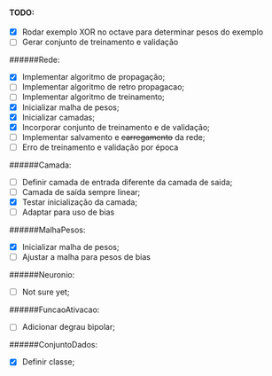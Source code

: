 #### TODO:
 - [x] Rodar exemplo XOR no octave para determinar pesos do exemplo
 - [ ] Gerar conjunto de treinamento e validação

######Rede:
 - [x] Implementar algoritmo de propagação;
 - [ ] Implementar algoritmo de retro propagacao;
 - [ ] Implementar algoritmo de treinamento;
 - [x] Inicializar malha de pesos;
 - [x] Inicializar camadas;
 - [x] Incorporar conjunto de treinamento e de validação;
 - [ ] Implementar salvamento e ~~carregamento~~ da rede;
 - [ ] Erro de treinamento e validação por época

######Camada:
 - [ ] Definir camada de entrada diferente da camada de saida;
 - [ ] Camada de saída sempre linear;
 - [x] Testar inicialização da camada;
 - [ ] Adaptar para uso de bias

######MalhaPesos:
 - [x] Inicializar malha de pesos;
 - [ ] Ajustar a malha para pesos de bias

######Neuronio:
 - [ ] Not sure yet;

######FuncaoAtivacao:
 - [ ] Adicionar degrau bipolar;

######ConjuntoDados:
 - [x] Definir classe;
